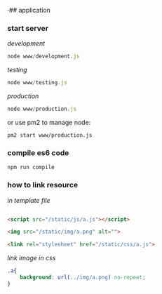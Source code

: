 ·## application

### start server

*development*

```js
node www/development.js
```

*testing*

```js
node www/testing.js
```

*production*

```js
node www/production.js
```

or use pm2 to manage node:

```
pm2 start www/production.js
```

### compile es6 code

```
npm run compile
```

### how to link resource

*in template file*

```html

<script src="/static/js/a.js"></script>

<img src="/static/img/a.png" alt="">

<link rel="stylesheet" href="/static/css/a.js">

```

*link image in css*

```css
.a{
    background: url(../img/a.png) no-repeat;
}
```
